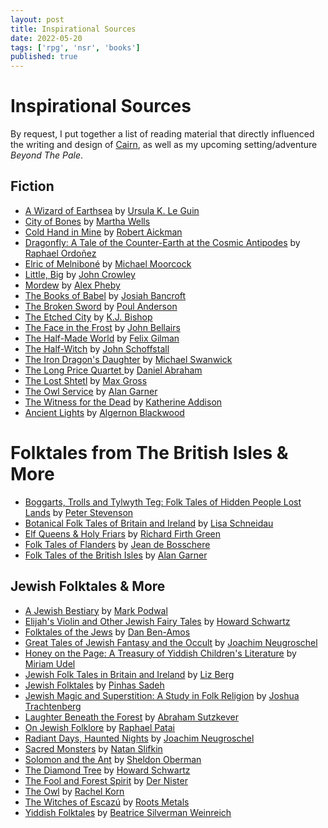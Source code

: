 ```yaml
---
layout: post
title: Inspirational Sources
date: 2022-05-20
tags: ['rpg', 'nsr', 'books']
published: true
---
```


# Inspirational Sources
By request, I put together a list of reading material that directly influenced the writing and design of [Cairn](https://cairnrpg.com), as well as my upcoming setting/adventure _Beyond The Pale_.

## Fiction
- [A Wizard of Earthsea](https://www.goodreads.com/book/show/13642.A_Wizard_of_Earthsea) by [Ursula K. Le Guin](https://www.ursulakleguin.com/)
- [City of Bones](https://www.goodreads.com/book/show/367335.City_of_Bones) by [Martha Wells](https://www.marthawells.com/)
- [Cold Hand in Mine](https://www.goodreads.com/book/show/357727.Cold_Hand_in_Mine) by [Robert Aickman](https://en.wikipedia.org/wiki/Robert_Aickman)
- [Dragonfly: A Tale of the Counter-Earth at the Cosmic Antipodes](https://www.goodreads.com/book/show/25497958-dragonfly) by [Raphael Ordoñez](http://raphordo.blogspot.com/)
- [Elric of Melniboné](https://www.goodreads.com/series/45166-chronicles-of-the-last-emperor-of-melnibon) by [Michael Moorcock](https://www.multiverse.org/)
- [Little, Big](https://www.goodreads.com/book/show/90619.Little_Big) by [John Crowley](http://johncrowleyauthor.com/)
- [Mordew](https://www.goodreads.com/book/show/53438794-mordew) by [Alex Pheby](https://twitter.com/alexpheby?lang=en)
- [The Books of Babel](https://www.goodreads.com/series/127130-the-books-of-babel) by [Josiah Bancroft](http://www.thebooksofbabel.com/)
- [The Broken Sword](https://www.goodreads.com/book/show/40500762-the-broken-sword) by [Poul Anderson](https://en.wikipedia.org/wiki/Poul_Anderson)
- [The Etched City](https://www.goodreads.com/book/show/944555.The_Etched_City) by [K.J. Bishop](https://kjbishop.net/category/writing/)
- [The Face in the Frost](https://www.goodreads.com/en/book/show/295803.The_Face_in_the_Frost) by [John Bellairs](https://en.wikipedia.org/wiki/John_Bellairs)
- [The Half-Made World](https://www.goodreads.com/book/show/8198773-the-half-made-world) by [Felix Gilman](https://en.wikipedia.org/wiki/Felix_Gilman)
- [The Half-Witch](https://www.goodreads.com/en/book/show/34455848-half-witch) by [John Schoffstall](https://www.johnschoffstall.com/)
- [The Iron Dragon's Daughter](https://www.goodreads.com/book/show/25781.The_Iron_Dragon_s_Daughter) by [Michael Swanwick](https://www.goodreads.com/author/show/14454.Michael_Swanwick/blog)
- [The Long Price Quartet ](https://www.goodreads.com/series/43409-long-price-quartet) by [Daniel Abraham](https://www.danielabraham.com/)
- [The Lost Shtetl](https://www.goodreads.com/en/boo/show/50496905-the-lost-shtetl) by [Max Gross](https://twitter.com/SchlubGross)
- [The Owl Service](https://www.goodreads.com/book/show/83829.The_Owl_Service) by [Alan Garner](https://en.wikipedia.org/wiki/Alan_Garner)
- [The Witness for the Dead](https://www.goodreads.com/en/book/show/41302953-the-witness-for-the-dead) by [Katherine Addison](https://www.katherineaddison.com/)
- [Ancient Lights](https://americanliterature.com/author/algernon-blackwood/short-story/ancient-lights) by [Algernon Blackwood](https://americanliterature.com/author/algernon-blackwood)

# Folktales from The British Isles & More
- [Boggarts, Trolls and Tylwyth Teg: Folk Tales of Hidden People Lost Lands](https://www.goodreads.com/book/show/59485749-boggarts-trolls-and-tylwyth-teg) by [Peter Stevenson](https://www.peterstevensonarts.co.uk/illustration)
- [Botanical Folk Tales of Britain and Ireland](https://www.goodreads.com/en/book/show/39966261-botanical-folk-tales-of-britain-and-ireland) by [Lisa Schneidau](https://www.lisaschneidau.co.uk/)
- [Elf Queens & Holy Friars](https://site.pennpress.org/icms-2021/9780812224252/elf-queens-and-holy-friars/) by [Richard Firth Green](https://english.osu.edu/people/green.693)
- [Folk Tales of Flanders](https://enchantedbooklet.com/tales-flanders/) by [Jean de Bosschere](https://en.wikipedia.org/wiki/Jean_de_Bossch%C3%A8re)
- [Folk Tales of the British Isles](https://www.goodreads.com/en/book/show/12954136-collected-folk-tales) by [Alan Garner](https://en.wikipedia.org/wiki/Alan_Garner)

## Jewish Folktales & More
- [A Jewish Bestiary](https://www.psupress.org/books/titles/978-0-271-09173-0.html) by [Mark Podwal](https://markpodwal.com/)
- [Elijah's Violin and Other Jewish Fairy Tales](https://www.goodreads.com/en/book/show/847903.Elijah_s_Violin_and_Other_Jewish_Fairy_Tales) by [Howard Schwartz](http://www.umsl.edu/~schwartzh/)
- [Folktales of the Jews](https://www.goodreads.com/book/show/711557.Folktales_of_the_Jews_Volume_1) by [Dan Ben-Amos](https://www.sas.upenn.edu/folklore/faculty/dbamos/)
- [Great Tales of Jewish Fantasy and the Occult](https://www.goodreads.com/book/show/506123.Great_Tales_of_Jewish_Fantasy_and_the_Occult) by [Joachim Neugroschel](https://en.wikipedia.org/wiki/Joachim_Neugroschel)
- [Honey on the Page: A Treasury of Yiddish Children's Literature](https://www.goodreads.com/en/book/show/53362975-honey-on-the-page) by [Miriam Udel](https://miriamudel.com/)
- [Jewish Folk Tales in Britain and Ireland](https://www.goodreads.com/book/show/51561639-jewish-folk-tales-in-britain-and-ireland) by [Liz Berg](https://www.goodreads.com/author/show/20045828.Liz_Berg)
- [Jewish Folktales](https://www.goodreads.com/book/show/1381815.Jewish_Folktales) by [Pinhas Sadeh](https://en.wikipedia.org/wiki/Pinchas_Sadeh)
- [Jewish Magic and Superstition: A Study in Folk Religion](https://www.goodreads.com/book/show/884345.Jewish_Magic_and_Superstition) by [Joshua Trachtenberg](https://en.wikipedia.org/wiki/Joshua_Trachtenberg)
- [Laughter Beneath the Forest](https://www.goodreads.com/book/show/5478936-laughter-beneath-the-forest) by [Abraham Sutzkever](https://www.poetryfoundation.org/poets/abraham-sutzkever)
- [On Jewish Folklore](https://www.goodreads.com/book/show/573636.On_Jewish_Folklore) by [Raphael Patai](https://en.wikipedia.org/wiki/Raphael_Patai)
- [Radiant Days, Haunted Nights](https://www.goodreads.com/book/show/1347516.Radiant_Days_Haunted_Nights) by [Joachim Neugroschel](https://en.wikipedia.org/wiki/Joachim_Neugroschel)
- [Sacred Monsters](https://gefenpublishing.com/product.asp?productid=983) by [Natan Slifkin](https://gefenpublishing.com/authorcategory.asp?id=689)
- [Solomon and the Ant](https://www.goodreads.com/book/show/115015.Solomon_and_the_Ant) by [Sheldon Oberman](https://en.wikipedia.org/wiki/Sheldon_Oberman)
- [The Diamond Tree](https://www.goodreads.com/book/show/1293980.The_Diamond_Tree) by [Howard Schwartz](http://www.umsl.edu/~schwartzh/)
- [The Fool and Forest Spirit](https://www.yiddishbookcenter.org/language-literature-culture/pakn-treger/2021-pakn-treger-digital-translation-issue/fool-and-forest) by [Der Nister](https://yivoencyclopedia.org/article.aspx/der_nister)
- [The Owl](https://www.yiddishbookcenter.org/language-literature-culture/pakn-treger/2021-pakn-treger-digital-translation-issue/owl) by [Rachel Korn](https://en.wikipedia.org/wiki/Rachel_Korn)
- [The Witches of Escazú](https://www.goodreads.com/en/book/show/59495358-the-witches-of-escaz) by [Roots Metals](https://www.rootsmetals.com/)
- [Yiddish Folktales](https://www.goodreads.com/book/show/1426531.Yiddish_Folktales) by [Beatrice Silverman Weinreich](https://www.goodreads.com/author/list/5624208.Beatrice_Silverman_Weinreich)
